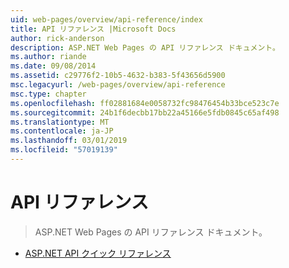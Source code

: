 ```yaml
---
uid: web-pages/overview/api-reference/index
title: API リファレンス |Microsoft Docs
author: rick-anderson
description: ASP.NET Web Pages の API リファレンス ドキュメント。
ms.author: riande
ms.date: 09/08/2014
ms.assetid: c29776f2-10b5-4632-b383-5f43656d5900
msc.legacyurl: /web-pages/overview/api-reference
msc.type: chapter
ms.openlocfilehash: ff02881684e0058732fc98476454b33bce523c7e
ms.sourcegitcommit: 24b1f6decbb17bb22a45166e5fdb0845c65af498
ms.translationtype: MT
ms.contentlocale: ja-JP
ms.lasthandoff: 03/01/2019
ms.locfileid: "57019139"
---
```

<a name="api-reference"></a>API リファレンス
====================
> ASP.NET Web Pages の API リファレンス ドキュメント。


- [ASP.NET API クイック リファレンス](asp-net-web-pages-api-reference.md)
